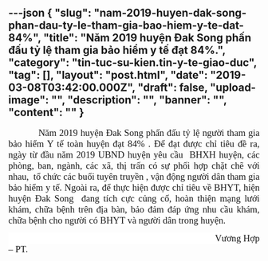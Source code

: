 ---json
{
    "slug": "nam-2019-huyen-dak-song-phan-dau-ty-le-tham-gia-bao-hiem-y-te-dat-84%",
    "title": "Năm 2019 huyện Đak Song phấn đấu tỷ lệ tham gia bảo hiểm y tế đạt 84%.",
    "category": "tin-tuc-su-kien.tin-y-te-giao-duc",
    "tag": [],
    "layout": "post.html",
    "date": "2019-03-08T03:42:00.000Z",
    "draft": false,
    "upload-image": "",
    "description": "",
    "banner": "",
    "__content__": ""
}
---
<p style="text-align:justify"><span style="font-size:14.0pt"><span style="font-family:&quot;Times New Roman&quot;,&quot;serif&quot;">&nbsp; &nbsp; &nbsp; &nbsp; &nbsp; &nbsp;Năm 2019 huyện Đak Song phấn đấu tỷ lệ người tham gia bảo hiểm Y tế to&agrave;n huyện đạt 84% . Để đạt được chỉ ti&ecirc;u đề ra, ng&agrave;y từ đầu năm 2019 UBND huyện y&ecirc;u cầu&nbsp; BHXH huyện, c&aacute;c ph&ograve;ng, ban, ng&agrave;nh, c&aacute;c x&atilde;, thị trấn c&oacute; sự phối hợp chặt chẽ với nhau,&nbsp; tổ chức c&aacute;c buổi tuy&ecirc;n truyền , vận động người d&acirc;n tham gia bảo hiểm y tế. Ngo&agrave;i ra,<span style="background-color:white"> để thực hiện được chỉ ti&ecirc;u về BHYT, hiện huyện Đak Song&nbsp; đang t&iacute;ch cực củng cố, ho&agrave;n thiện mạng lưới kh&aacute;m, chữa bệnh tr&ecirc;n địa b&agrave;n, bảo đảm đ&aacute;p ứng nhu cầu kh&aacute;m, chữa bệnh cho người c&oacute; BHYT v&agrave; người d&acirc;n trong huyện.</span></span></span></p>

<p style="text-align:justify"><span style="font-size:14.0pt"><span style="background-color:white"><span style="font-family:&quot;Times New Roman&quot;,&quot;serif&quot;">&nbsp;&nbsp;&nbsp;&nbsp;&nbsp;&nbsp;&nbsp;&nbsp;&nbsp;&nbsp;&nbsp;&nbsp;&nbsp;&nbsp;&nbsp;&nbsp;&nbsp;&nbsp;&nbsp;&nbsp;&nbsp;&nbsp;&nbsp;&nbsp;&nbsp;&nbsp;&nbsp;&nbsp;&nbsp;&nbsp;&nbsp;&nbsp;&nbsp;&nbsp;&nbsp;&nbsp;&nbsp;&nbsp;&nbsp;&nbsp;&nbsp;&nbsp;&nbsp;&nbsp;&nbsp;&nbsp;&nbsp;&nbsp;&nbsp;&nbsp;&nbsp;&nbsp;&nbsp;&nbsp;&nbsp;&nbsp;&nbsp;&nbsp;&nbsp;&nbsp;&nbsp;&nbsp;&nbsp;&nbsp;&nbsp;&nbsp;&nbsp;&nbsp;&nbsp;&nbsp;&nbsp;&nbsp;&nbsp;&nbsp;&nbsp;&nbsp;&nbsp;&nbsp;&nbsp;&nbsp;&nbsp;&nbsp;&nbsp;&nbsp;&nbsp; Vương Hợp &ndash; PT.</span></span></span></p>